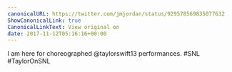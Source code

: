 ```yaml
---
canonicalURL: https://twitter.com/jmjordan/status/929578569835077632
ShowCanonicalLink: true
CanonicalLinkText: View original on
date: 2017-11-12T05:16:16+00:00
---
```

I am here for choreographed @taylorswift13 performances. #SNL #TaylorOnSNL